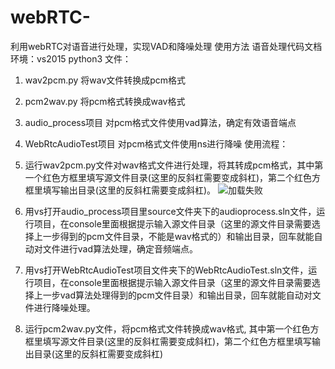 # webRTC-
利用webRTC对语音进行处理，实现VAD和降噪处理
使用方法
语音处理代码文档
环境：vs2015  python3
文件：
1.	wav2pcm.py  将wav文件转换成pcm格式
2.	pcm2wav.py  将pcm格式转换成wav格式
3.	audio_process项目 对pcm格式文件使用vad算法，确定有效语音端点
4.	WebRtcAudioTest项目 对pcm格式文件使用ns进行降噪
使用流程：
1.	运行wav2pcm.py文件对wav格式文件进行处理，将其转成pcm格式，其中第一个红色方框里填写源文件目录(这里的反斜杠需要变成斜杠)，第二个红色方框里填写输出目录(这里的反斜杠需要变成斜杠)。
![加载失败](https://github.com/xiyihong/你的项目名/raw/master/images/1.png)
2.	用vs打开audio_process项目里source文件夹下的audioprocess.sln文件，运行项目，在console里面根据提示输入源文件目录（这里的源文件目录需要选择上一步得到的pcm文件目录，不能是wav格式的）和输出目录，回车就能自动对文件进行vad算法处理，确定音频端点。
 
 
3.	用vs打开WebRtcAudioTest项目文件夹下的WebRtcAudioTest.sln文件，运行项目，在console里面根据提示输入源文件目录（这里的源文件目录需要选择上一步vad算法处理得到的pcm文件目录）和输出目录，回车就能自动对文件进行降噪处理。
 
 
4.	运行pcm2wav.py文件，将pcm格式文件转换成wav格式, 其中第一个红色方框里填写源文件目录(这里的反斜杠需要变成斜杠)，第二个红色方框里填写输出目录(这里的反斜杠需要变成斜杠)
 
